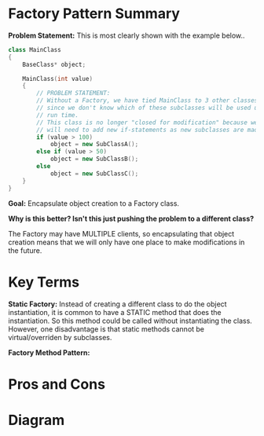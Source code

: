 # Factory Pattern Summary

**Problem Statement:** This is most clearly shown with the example below..

```cpp
class MainClass
{
    BaseClass* object;

    MainClass(int value)
    {
        // PROBLEM STATEMENT:
        // Without a Factory, we have tied MainClass to 3 other classes 
        // since we don't know which of these subclasses will be used until
        // run time.
        // This class is no longer "closed for modification" because we 
        // will need to add new if-statements as new subclasses are made.
        if (value > 100)
            object = new SubClassA();
        else if (value > 50)
            object = new SubClassB();
        else
            object = new SubClassC();
    }
}
```

**Goal:** Encapsulate object creation to a Factory class.

**Why is this better? Isn't this just pushing the problem to a different class?**

The Factory may have MULTIPLE clients, so encapsulating that object creation means that we will only have one place to make modifications in the future.

# Key Terms

**Static Factory:** Instead of creating a different class to do the object instantiation, it is common to have a STATIC method that does the instantiation. So this method could be called without instantiating the class. However, one disadvantage is that static methods cannot be virtual/overriden by subclasses.

**Factory Method Pattern:** 

# Pros and Cons


# Diagram